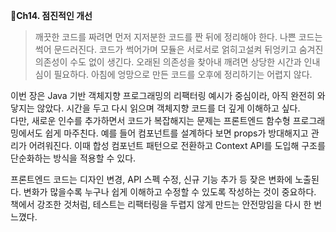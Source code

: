 **📕Ch14. 점진적인 개선**

> 깨끗한 코드를 짜려면 먼저 지저분한 코드를 짠 뒤에 정리해야 한다.
> 나쁜 코드는 썩어 문드러진다. 코드가 썩어가며 모듈은 서로서로 얽히고설켜 뒤엉키고 숨겨진 의존성이 수도 없이 생긴다. 오래된 의존성을 찾아내 깨려면 상당한 시간과 인내심이 필요하다.
> 아침에 엉망으로 만든 코드를 오후에 정리하기는 어렵지 않다.


이번 장은 Java 기반 객체지향 프로그래밍의 리팩터링 예시가 중심이라, 아직 완전히 와닿지는 않았다. 시간을 두고 다시 읽으며 객체지향 코드를 더 깊게 이해하고 싶다. <br>
다만, 새로운 인수를 추가하면서 코드가 복잡해지는 문제는 프론트엔드 함수형 프로그래밍에서도 쉽게 마주친다. 예를 들어 컴포넌트를 설계하다 보면 props가 방대해지고 관리가 어려워진다. 이때 합성 컴포넌트 패턴으로 전환하고 Context API를 도입해 구조를 단순화하는 방식을 적용할 수 있다.<br>

프론트엔드 코드는 디자인 변경, API 스펙 수정, 신규 기능 추가 등 잦은 변화에 노출된다. 변화가 많을수록 누구나 쉽게 이해하고 수정할 수 있도록 작성하는 것이 중요하다. <br>
책에서 강조한 것처럼, 테스트는 리팩터링을 두렵지 않게 만드는 안전망임을 다시 한 번 느꼈다.
